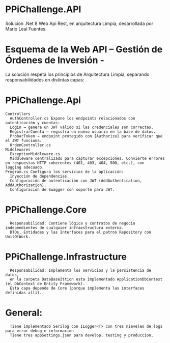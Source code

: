 # PPiChallenge.API
Solucion .Net 8 Web Api Rest, en arquitectura Limpia, desarrollada por Mario Leal Fuentes.
# Esquema de la Web API – Gestión de Órdenes de Inversión -
La solución respeta los principios de Arquitectura Limpia, separando responsabilidades en distintas capas:
# PPiChallenge.Api
    Controllers
      AuthController.cs Expone los endpoints relacionados con autenticación y cuentas:
      Login → genera un JWT válido si las credenciales son correctas.
      RegistrarCuenta → registra un nuevo usuario en la base de datos.
      ProbarToken → endpoint protegido con [Authorize] para verificar que el JWT funciona.
      OrdenController.cs
    Middlewares
      ExceptionMiddleware.cs
      Middleware centralizado para capturar excepciones. Convierte errores en respuestas HTTP coherentes (401, 403, 404, 500, etc.), con   logging adecuado.
    Program.cs Configura los servicios de la aplicación:
      Inyección de dependencias.
      Configuración de autenticación con JWT (AddAuthentication, AddAuthorization).
      Configuración de Swagger con soporte para JWT.
      
# PPiChallenge.Core
      Responsabilidad: Contiene lógica y contratos de negocio independientes de cualquier infraestructura externa.
      DTOs, Entidades y las Interfaces para el patron Repository con UnitOfWork.
# PPiChallenge.Infrastructure
      Responsabilidad: Implementa los servicios y la persistencia de datos, 
      en la carpeta DataBaseIttion esta implementado ApplicationDbContext (el DbContext de Entity Framework).
      Esta capa depende de Core (porque implementa las interfaces definidas allí).
# General: 
      Tiene implementado Serilog con ILogger<T> con tres nieveles de logs para error debug e informacion
      Tiene tres appSettings.json para develop, testing y produccion.
